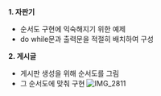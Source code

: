  **1. 자판기**
- 순서도 구현에 익숙해지기 위한 예제
- do while문과 출력문을 적절히 배치하여 구성

**2. 게시글**
- 게시판 생성을 위해 순서도를 그림
- 그 순서도에 맞춰 구현
![IMG_2811](https://github.com/Kimhyunjin4455/JavaPractice/assets/80228088/eb612874-1f23-4da2-a101-c37d3294c881)

